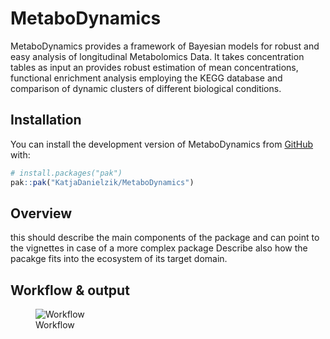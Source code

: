
<!-- README.md is generated from README.Rmd. Please edit that file -->

# MetaboDynamics

<!-- badges: start -->
<!-- badges: end -->

MetaboDynamics provides a framework of Bayesian models for robust and
easy analysis of longitudinal Metabolomics Data. It takes concentration
tables as input an provides robust estimation of mean concentrations,
functional enrichment analysis employing the KEGG database and
comparison of dynamic clusters of different biological conditions.

## Installation

You can install the development version of MetaboDynamics from
[GitHub](https://github.com/) with:

``` r
# install.packages("pak")
pak::pak("KatjaDanielzik/MetaboDynamics")
```

## Overview

this should describe the main components of the package and can point to
the vignettes in case of a more complex package Describe also how the
pacakge fits into the ecosystem of its target domain.

## Workflow & output

<figure>
<img src="metabolomics_pitch_draft.png" alt="Workflow" />
<figcaption aria-hidden="true">Workflow</figcaption>
</figure>
